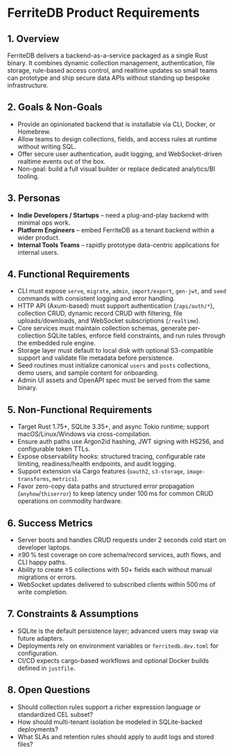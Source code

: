 # FerriteDB Product Requirements

## 1. Overview
FerriteDB delivers a backend-as-a-service packaged as a single Rust binary. It combines dynamic collection management, authentication, file storage, rule-based access control, and realtime updates so small teams can prototype and ship secure data APIs without standing up bespoke infrastructure.

## 2. Goals & Non-Goals
- Provide an opinionated backend that is installable via CLI, Docker, or Homebrew.
- Allow teams to design collections, fields, and access rules at runtime without writing SQL.
- Offer secure user authentication, audit logging, and WebSocket-driven realtime events out of the box.
- Non-goal: build a full visual builder or replace dedicated analytics/BI tooling.

## 3. Personas
- **Indie Developers / Startups** – need a plug-and-play backend with minimal ops work.
- **Platform Engineers** – embed FerriteDB as a tenant backend within a wider product.
- **Internal Tools Teams** – rapidly prototype data-centric applications for internal users.

## 4. Functional Requirements
- CLI must expose `serve`, `migrate`, `admin`, `import/export`, `gen-jwt`, and `seed` commands with consistent logging and error handling.
- HTTP API (Axum-based) must support authentication (`/api/auth/*`), collection CRUD, dynamic record CRUD with filtering, file uploads/downloads, and WebSocket subscriptions (`/realtime`).
- Core services must maintain collection schemas, generate per-collection SQLite tables, enforce field constraints, and run rules through the embedded rule engine.
- Storage layer must default to local disk with optional S3-compatible support and validate file metadata before persistence.
- Seed routines must initialize canonical `users` and `posts` collections, demo users, and sample content for onboarding.
- Admin UI assets and OpenAPI spec must be served from the same binary.

## 5. Non-Functional Requirements
- Target Rust 1.75+, SQLite 3.35+, and async Tokio runtime; support macOS/Linux/Windows via cross-compilation.
- Ensure auth paths use Argon2id hashing, JWT signing with HS256, and configurable token TTLs.
- Expose observability hooks: structured tracing, configurable rate limiting, readiness/health endpoints, and audit logging.
- Support extension via Cargo features (`oauth2`, `s3-storage`, `image-transforms`, `metrics`).
- Favor zero-copy data paths and structured error propagation (`anyhow`/`thiserror`) to keep latency under 100 ms for common CRUD operations on commodity hardware.

## 6. Success Metrics
- Server boots and handles CRUD requests under 2 seconds cold start on developer laptops.
- ≥90 % test coverage on core schema/record services, auth flows, and CLI happy paths.
- Ability to create ≥5 collections with 50+ fields each without manual migrations or errors.
- WebSocket updates delivered to subscribed clients within 500 ms of write completion.

## 7. Constraints & Assumptions
- SQLite is the default persistence layer; advanced users may swap via future adapters.
- Deployments rely on environment variables or `ferritedb.dev.toml` for configuration.
- CI/CD expects cargo-based workflows and optional Docker builds defined in `justfile`.

## 8. Open Questions
- Should collection rules support a richer expression language or standardized CEL subset?
- How should multi-tenant isolation be modeled in SQLite-backed deployments?
- What SLAs and retention rules should apply to audit logs and stored files?
